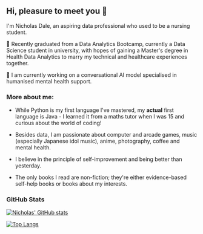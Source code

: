 ## Hi, pleasure to meet you 👋

I'm Nicholas Dale, an aspiring data professional who used to be a nursing student. 

🌱 Recently graduated from a Data Analytics Bootcamp, currently a Data Science student in university, with hopes of gaining a Master's degree in Health Data Analytics to marry my technical and healthcare experiences together. 

🔭 I am currently working on a conversational AI model specialised in humanised mental health support.

### More about me: 

- While Python is my first language I've mastered, my **actual** first language is Java - I learned it from a maths tutor when I was 15 and curious about the world of coding!

- Besides data, I am passionate about computer and arcade games, music (especially Japanese idol music), anime, photography, coffee and mental health.

- I believe in the principle of self-improvement and being better than yesterday.

- The only books I read are non-fiction; they're either evidence-based self-help books or books about my interests.

### GitHub Stats

[![Nicholas' GitHub stats](https://github-readme-stats.vercel.app/api?username=falconpunch082&hide_rank=True)](https://github.com/anuraghazra/github-readme-stats)

[![Top Langs](https://github-readme-stats.vercel.app/api/top-langs/?username=falconpunch082)](https://github.com/anuraghazra/github-readme-stats)
